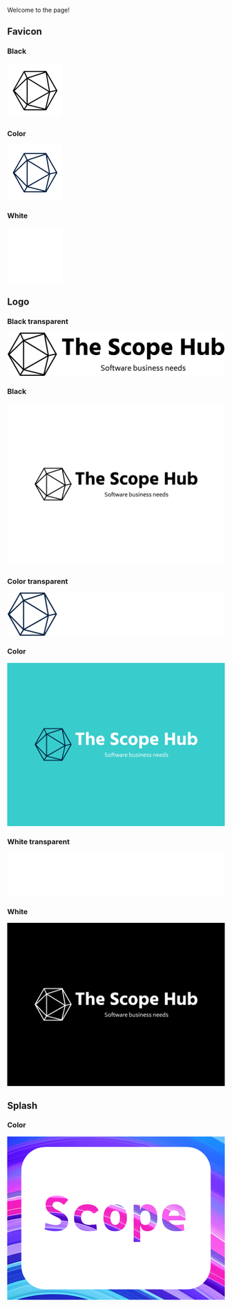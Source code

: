 Welcome to the page!

## Favicon
### Black
![Black](images/favicon/the-scope-hub-favicon-black.png)

### Color
![](images/favicon/the-scope-hub-favicon-color.png)

### White
![](images/favicon/the-scope-hub-favicon-white.png)

## Logo

### Black transparent
![Black transparent](images/logo/the-scope-hub-high-resolution-logo-black-transparent.png)

### Black
![Black](images/logo/the-scope-hub-high-resolution-logo-black.png)

### Color transparent
![Color transparent](images/logo/the-scope-hub-high-resolution-logo-transparent.png)

### Color
![Color](images/logo/the-scope-hub-high-resolution-logo.png)

### White transparent
![White transparent](images/logo/the-scope-hub-high-resolution-logo-white-transparent.png)

### White
![White](images/logo/the-scope-hub-high-resolution-logo-white.png)

## Splash

### Color
![](images/splash/scope_splash.png)
